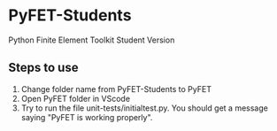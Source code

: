 # PyFET-Students
Python Finite Element Toolkit Student Version

## Steps to use
1. Change folder name from PyFET-Students to PyFET
2. Open PyFET folder in VScode
3. Try to run the file unit-tests/initialtest.py. You should get a message saying "PyFET is working properly".